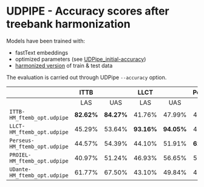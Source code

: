 # UDPIPE - Accuracy scores after treebank harmonization

Models have been trained with:
* fastText embeddings
* optimized parameters (see [UDPipe_initial-accuracy](https://github.com/fjambe/Latin-variability/blob/main/UDPipe/udpipe_initial-accuracy.md))
* [harmonized version](https://github.com/fjambe/Latin-variability/tree/main/harmonization/harmonized-treebanks) of train & test data

The evaluation is carried out through UDPipe `--accuracy` option.

||ITTB||LLCT||Perseus||PROIEL||UDante||
| --- | :---: | :---: | :---: | :---: | :---: | :---: | :---: | :---: | :---: | :---: |
||LAS|UAS|LAS|UAS|LAS|UAS|LAS|UAS|LAS|UAS|
|`ITTB-HM_ftemb_opt.udpipe`|**82.62%**|**84.27%**|41.76%|47.99%|40.30%|50.67%|45.36%|53.29%|51.75%|58.44%|
|`LLCT-HM_ftemb_opt.udpipe`|45.29%|53.64%|**93.16%**|**94.05%**|49.01%|55.45%|50.44%|57.58%|39.04%|47.73%|
|`Perseus-HM_ftemb_opt.udpipe`|44.57%|54.39%|44.10%|51.91%|**62.46%**|**66.77%**|52.73%|59.18%|35.85%|45.23%|
|`PROIEL-HM_ftemb_opt.udpipe`|40.97%|51.24%|46.93%|56.65%|50.24%|59.35%|**75.28%**|**78.44%**|32.60%|44.25%|
|`UDante-HM_ftemb_opt.udpipe`|61.77%|67.50%|43.10%|49.84%|43.52%|54.15%|45.56%|54.31%|**54.64%**|**61.58%**|
